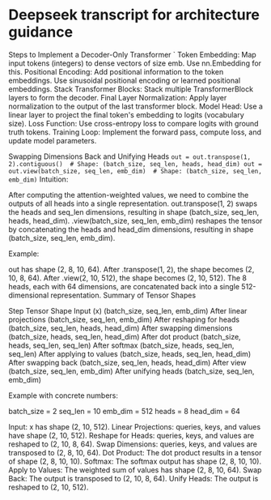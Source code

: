 # Deepseek transcript for architecture guidance

Steps to Implement a Decoder-Only Transformer
`
Token Embedding:
Map input tokens (integers) to dense vectors of size emb.
Use nn.Embedding for this.
Positional Encoding:
Add positional information to the token embeddings.
Use sinusoidal positional encoding or learned positional embeddings.
Stack Transformer Blocks:
Stack multiple TransformerBlock layers to form the decoder.
Final Layer Normalization:
Apply layer normalization to the output of the last transformer block.
Model Head:
Use a linear layer to project the final token's embedding to logits (vocabulary size).
Loss Function:
Use cross-entropy loss to compare logits with ground truth tokens.
Training Loop:
Implement the forward pass, compute loss, and update model parameters.


Swapping Dimensions Back and Unifying Heads
`out = out.transpose(1, 2).contiguous()  # Shape: (batch_size, seq_len, heads, head_dim)
out = out.view(batch_size, seq_len, emb_dim)  # Shape: (batch_size, seq_len, emb_dim)`
Intuition:

After computing the attention-weighted values, we need to combine the outputs of all heads into a single representation.
out.transpose(1, 2) swaps the heads and seq_len dimensions, resulting in shape (batch_size, seq_len, heads, head_dim).
.view(batch_size, seq_len, emb_dim) reshapes the tensor by concatenating the heads and head_dim dimensions, resulting in shape (batch_size, seq_len, emb_dim).



Example:

out has shape (2, 8, 10, 64).
After .transpose(1, 2), the shape becomes (2, 10, 8, 64).
After .view(2, 10, 512), the shape becomes (2, 10, 512).
The 8 heads, each with 64 dimensions, are concatenated back into a single 512-dimensional representation.
Summary of Tensor Shapes

Step	                    Tensor Shape
Input (x)	                (batch_size, seq_len, emb_dim)
After linear projections	(batch_size, seq_len, emb_dim)
After reshaping for heads	(batch_size, seq_len, heads, head_dim)
After swapping dimensions	(batch_size, heads, seq_len, head_dim)
After dot product	        (batch_size, heads, seq_len, seq_len)
After softmax	            (batch_size, heads, seq_len, seq_len)
After applying to values	(batch_size, heads, seq_len, head_dim)
After swapping back	        (batch_size, seq_len, heads, head_dim)
After view	                (batch_size, seq_len, emb_dim)
After unifying heads	    (batch_size, seq_len, emb_dim)


Example with concrete numbers:

batch_size = 2
seq_len = 10
emb_dim = 512
heads = 8
head_dim = 64

Input: x has shape                                           (2, 10, 512).
Linear Projections: queries, keys, and values have shape     (2, 10, 512).
Reshape for Heads: queries, keys, and values are reshaped to (2, 10, 8, 64).
Swap Dimensions: queries, keys, and values are transposed to (2, 8, 10, 64).
Dot Product: The dot product results in a tensor of shape    (2, 8, 10, 10).
Softmax: The softmax output has shape                        (2, 8, 10, 10).
Apply to Values: The weighted sum of values has shape        (2, 8, 10, 64).
Swap Back: The output is transposed to                       (2, 10, 8, 64).
Unify Heads: The output is reshaped to                       (2, 10, 512).